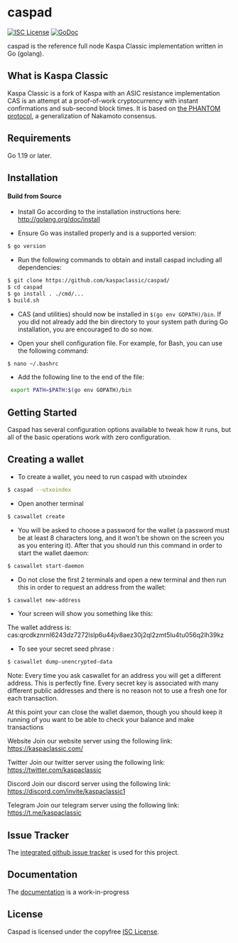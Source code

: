 caspad
========

[![ISC License](http://img.shields.io/badge/license-ISC-blue.svg)](https://choosealicense.com/licenses/isc/)
[![GoDoc](https://img.shields.io/badge/godoc-reference-blue.svg)](http://godoc.org/github.com/casklas/caspad/)

caspad is the reference full node Kaspa Classic implementation written in Go (golang).

## What is Kaspa Classic

Kaspa Classic is a fork of Kaspa with an ASIC resistance implementation
CAS is an attempt at a proof-of-work cryptocurrency with instant confirmations and sub-second block times. It is based on [the PHANTOM protocol](https://eprint.iacr.org/2018/104.pdf), a generalization of Nakamoto consensus.

## Requirements

Go 1.19 or later.

## Installation

#### Build from Source

- Install Go according to the installation instructions here:
  http://golang.org/doc/install

- Ensure Go was installed properly and is a supported version:

```bash
$ go version
```

- Run the following commands to obtain and install caspad including all dependencies:

```bash
$ git clone https://github.com/kaspaclassic/caspad/
$ cd caspad
$ go install . ./cmd/...
$ build.sh
```

- CAS (and utilities) should now be installed in `$(go env GOPATH)/bin`. If you did
  not already add the bin directory to your system path during Go installation,
  you are encouraged to do so now.
  
- Open your shell configuration file. For example, for Bash, you can use the following command:
  
```bash
$ nano ~/.bashrc
```
- Add the following line to the end of the file:

```bash
 export PATH=$PATH:$(go env GOPATH)/bin
```

## Getting Started

Caspad has several configuration options available to tweak how it runs, but all
of the basic operations work with zero configuration.

## Creating a wallet

- To create a wallet, you need to run caspad with utxoindex

```bash
$ caspad --utxoindex
```
- Open another terminal

```bash
$ caswallet create
```

- You will be asked to choose a password for the wallet (a password must be at least 8 characters long, and it won't be shown on the screen you as you entering it). After that you should run this command in order to start the wallet daemon:

```bash
$ caswallet start-daemon
```
- Do not close the first 2 terminals and open a new terminal and then run this in order to request an address from the wallet:

```bash
$ caswallet new-address
```

- Your screen will show you something like this:

The wallet address is:
cas:qrcdkznrnl6243dz7272lslp6u44jv8aez30j2ql2zmt5lu4tu056q2lh39kz

- To see your secret seed phrase :

```bash
$ caswallet dump-unencrypted-data
```

Note: Every time you ask caswallet for an address you will get a different address. This is perfectly fine. Every secret key is associated with many different public addresses and there is no reason not to use a fresh one for each transaction.

At this point your can close the wallet daemon, though you should keep it running of you want to be able to check your balance and make transactions


Website
Join our website server using the following link: https://kaspaclassic.com/

Twitter
Join our twitter server using the following link: https://twitter.com/kaspaclassic

Discord
Join our discord server using the following link: https://discord.com/invite/kaspaclassic1

Telegram
Join our telegram server using the following link: https://t.me/kaspaclassic

## Issue Tracker

The [integrated github issue tracker](https://github.com/casklas/caspad/issues)
is used for this project.

## Documentation

The [documentation](https://github.com/) is a work-in-progress

## License

Caspad is licensed under the copyfree [ISC License](https://choosealicense.com/licenses/isc/).
